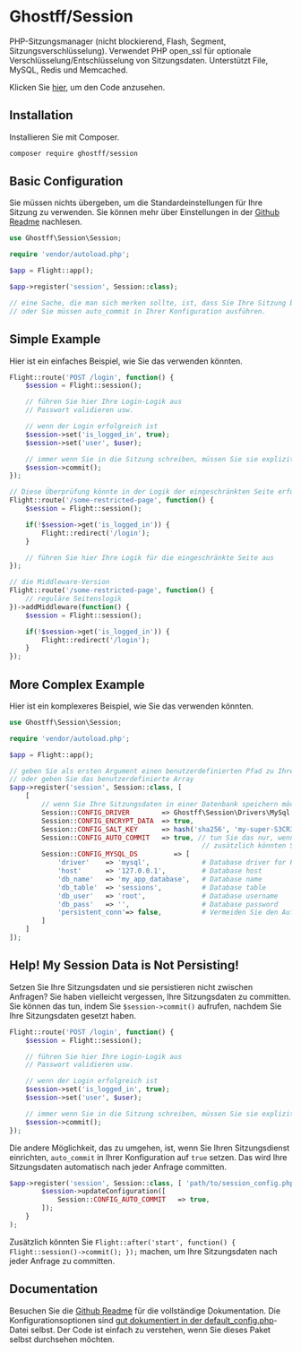 # Ghostff/Session

PHP-Sitzungsmanager (nicht blockierend, Flash, Segment, Sitzungsverschlüsselung). Verwendet PHP open_ssl für optionale Verschlüsselung/Entschlüsselung von Sitzungsdaten. Unterstützt File, MySQL, Redis und Memcached.

Klicken Sie [hier](https://github.com/Ghostff/Session), um den Code anzusehen.

## Installation

Installieren Sie mit Composer.

```bash
composer require ghostff/session
```

## Basic Configuration

Sie müssen nichts übergeben, um die Standardeinstellungen für Ihre Sitzung zu verwenden. Sie können mehr über Einstellungen in der [Github Readme](https://github.com/Ghostff/Session) nachlesen.

```php
use Ghostff\Session\Session;

require 'vendor/autoload.php';

$app = Flight::app();

$app->register('session', Session::class);

// eine Sache, die man sich merken sollte, ist, dass Sie Ihre Sitzung bei jedem Seitenaufruf committen müssen
// oder Sie müssen auto_commit in Ihrer Konfiguration ausführen.
```

## Simple Example

Hier ist ein einfaches Beispiel, wie Sie das verwenden könnten.

```php
Flight::route('POST /login', function() {
	$session = Flight::session();

	// führen Sie hier Ihre Login-Logik aus
	// Passwort validieren usw.

	// wenn der Login erfolgreich ist
	$session->set('is_logged_in', true);
	$session->set('user', $user);

	// immer wenn Sie in die Sitzung schreiben, müssen Sie sie explizit committen.
	$session->commit();
});

// Diese Überprüfung könnte in der Logik der eingeschränkten Seite erfolgen oder mit Middleware umgeben sein.
Flight::route('/some-restricted-page', function() {
	$session = Flight::session();

	if(!$session->get('is_logged_in')) {
		Flight::redirect('/login');
	}

	// führen Sie hier Ihre Logik für die eingeschränkte Seite aus
});

// die Middleware-Version
Flight::route('/some-restricted-page', function() {
	// reguläre Seitenslogik
})->addMiddleware(function() {
	$session = Flight::session();

	if(!$session->get('is_logged_in')) {
		Flight::redirect('/login');
	}
});
```

## More Complex Example

Hier ist ein komplexeres Beispiel, wie Sie das verwenden könnten.

```php
use Ghostff\Session\Session;

require 'vendor/autoload.php';

$app = Flight::app();

// geben Sie als ersten Argument einen benutzerdefinierten Pfad zu Ihrer Sitzungskonfigurationsdatei an
// oder geben Sie das benutzerdefinierte Array
$app->register('session', Session::class, [ 
	[
		// wenn Sie Ihre Sitzungsdaten in einer Datenbank speichern möchten (gut für Funktionen wie "mich von allen Geräten abmelden")
		Session::CONFIG_DRIVER        => Ghostff\Session\Drivers\MySql::class,
		Session::CONFIG_ENCRYPT_DATA  => true,
		Session::CONFIG_SALT_KEY      => hash('sha256', 'my-super-S3CR3T-salt'), // bitte ändern Sie das zu etwas anderem
		Session::CONFIG_AUTO_COMMIT   => true, // tun Sie das nur, wenn es erforderlich ist und/oder es schwierig ist, commit() für Ihre Sitzung aufzurufen.
												// zusätzlich könnten Sie Flight::after('start', function() { Flight::session()->commit(); }); machen.
		Session::CONFIG_MYSQL_DS         => [
			'driver'    => 'mysql',             # Database driver for PDO dns eg(mysql:host=...;dbname=...)
			'host'      => '127.0.0.1',         # Database host
			'db_name'   => 'my_app_database',   # Database name
			'db_table'  => 'sessions',          # Database table
			'db_user'   => 'root',              # Database username
			'db_pass'   => '',                  # Database password
			'persistent_conn'=> false,          # Vermeiden Sie den Aufwand, eine neue Verbindung bei jedem Skriptaufruf herzustellen, was zu einer schnelleren Web-Anwendung führt. FINDEN SIE DIE NACHTEILE SELBST
		]
	] 
]);
```

## Help! My Session Data is Not Persisting!

Setzen Sie Ihre Sitzungsdaten und sie persistieren nicht zwischen Anfragen? Sie haben vielleicht vergessen, Ihre Sitzungsdaten zu committen. Sie können das tun, indem Sie `$session->commit()` aufrufen, nachdem Sie Ihre Sitzungsdaten gesetzt haben.

```php
Flight::route('POST /login', function() {
	$session = Flight::session();

	// führen Sie hier Ihre Login-Logik aus
	// Passwort validieren usw.

	// wenn der Login erfolgreich ist
	$session->set('is_logged_in', true);
	$session->set('user', $user);

	// immer wenn Sie in die Sitzung schreiben, müssen Sie sie explizit committen.
	$session->commit();
});
```

Die andere Möglichkeit, das zu umgehen, ist, wenn Sie Ihren Sitzungsdienst einrichten, `auto_commit` in Ihrer Konfiguration auf `true` setzen. Das wird Ihre Sitzungsdaten automatisch nach jeder Anfrage committen.

```php
$app->register('session', Session::class, [ 'path/to/session_config.php', bin2hex(random_bytes(32)) ], function(Session $session) {
		$session->updateConfiguration([
			Session::CONFIG_AUTO_COMMIT   => true,
		]);
	}
);
```

Zusätzlich könnten Sie `Flight::after('start', function() { Flight::session()->commit(); });` machen, um Ihre Sitzungsdaten nach jeder Anfrage zu committen.

## Documentation

Besuchen Sie die [Github Readme](https://github.com/Ghostff/Session) für die vollständige Dokumentation. Die Konfigurationsoptionen sind [gut dokumentiert in der default_config.php](https://github.com/Ghostff/Session/blob/master/src/default_config.php)-Datei selbst. Der Code ist einfach zu verstehen, wenn Sie dieses Paket selbst durchsehen möchten.